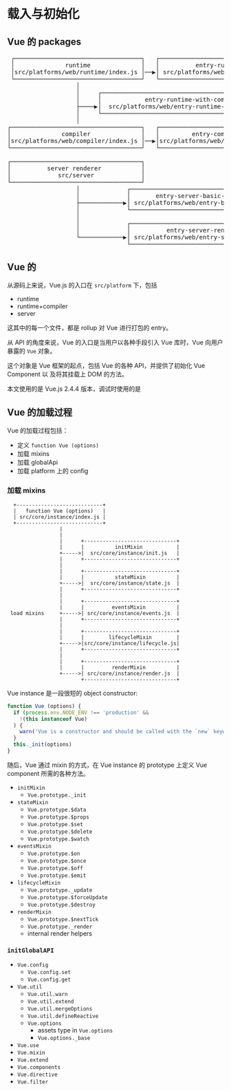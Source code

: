 # 载入与初始化

## Vue 的 packages

<pre class="visual-block">
 ┌───────────────────────────────────┐   ┌────────────────────────────────────┐
 │              runtime              │   │          entry-runtime.js          │
 │src/platforms/web/runtime/index.js │──▶│ src/platforms/web/entry-runtime.js │
 └───────────────────────────────────┘   └────────────────────────────────────┘
                   │
                   │     ┌────────────────────────────────────────────────────┐
                   │     │            entry-runtime-with-compiler             │
                   ├────▶│  src/platforms/web/entry-runtime-with-compiler.js  │
                   │     └────────────────────────────────────────────────────┘
                   │
┌────────────────────────────────────┐   ┌────────────────────────────────────┐
│              compiler              │   │         entry-compiler.js          │
│src/platforms/web/compiler/index.js │──▶│src/platforms/web/entry-compiler.js │
└────────────────────────────────────┘   └────────────────────────────────────┘

┌────────────────────────────────────┐
│          server renderer           │
│             src/server             │
└────────────────────────────────────┘
                   │             ┌────────────────────────────────────────────┐
                   │             │       entry-server-basic-renderer.js       │
                   ├────────────▶│ src/platforms/web/entry-basic-renderer.js  │
                   │             └────────────────────────────────────────────┘
                   │
                   │             ┌────────────────────────────────────────────┐
                   │             │          entry-server-renderer.js          │
                   └────────────▶│ src/platforms/web/entry-server-renderer.js │
                                 └────────────────────────────────────────────┘
</pre>

## Vue 的

从源码上来说，Vue.js 的入口在 `src/platform` 下，包括

- runtime
- runtime+compiler
- server

这其中的每一个文件，都是 rollup 对 Vue 进行打包的 entry。

从 API 的角度来说，Vue 的入口是当用户以各种手段引入 Vue 库时，Vue 向用户暴露的
`Vue` 对象。

这个对象是 Vue 框架的起点，包括 Vue 的各种 API，并提供了初始化 Vue Component 以
及将其挂载上 DOM 的方法。

本文使用的是 Vue.js 2.4.4 版本，调试时使用的是

## Vue 的加载过程

Vue 的加载过程包括：

- 定义 `function Vue (options)`
- 加载 mixins
- 加载 globalApi
- 加载 platform 上的 config

### 加载 mixins

```
  +----------------------------+
  |   function Vue (options)   |
  | src/core/instance/index.js |
  +----------------------------+
                 |
                 |
                 |      +------------------------------+
                 |      |          initMixin           |
                 +----->|  src/core/instance/init.js   |
                 |      +------------------------------+
                 |
                 |      +------------------------------+
                 |      |          stateMixin          |
                 +----->|  src/core/instance/state.js  |
                 |      +------------------------------+
                 |
                 |      +------------------------------+
                 |      |         eventsMixin          |
 load mixins     +----->| src/core/instance/events.js  |
                 |      +------------------------------+
                 |
                 |      +------------------------------+
                 |      |        lifecycleMixin        |
                 +----->|src/core/instance/lifecycle.js|
                 |      +------------------------------+
                 |
                 |      +------------------------------+
                 |      |         renderMixin          |
                 +----->| src/core/instance/render.js  |
                        +------------------------------+
```

Vue instance 是一段很短的 object constructor:

```js
function Vue (options) {
  if (process.env.NODE_ENV !== 'production' &&
    !(this instanceof Vue)
  ) {
    warn('Vue is a constructor and should be called with the `new` keyword')
  }
  this._init(options)
}
```

随后，Vue 通过 mixin 的方式，在 Vue instance 的 prototype 上定义 Vue component
所需的各种方法。

- `initMixin`
  - `Vue.prototype._init`
- `stateMixin`
  - `Vue.prototype.$data`
  - `Vue.prototype.$props`
  - `Vue.prototype.$set`
  - `Vue.prototype.$delete`
  - `Vue.prototype.$watch`
- `eventsMixin`
  - `Vue.prototype.$on`
  - `Vue.prototype.$once`
  - `Vue.prototype.$off`
  - `Vue.prototype.$emit`
- `lifecycleMixin`
  - `Vue.prototype._update`
  - `Vue.prototype.$forceUpdate`
  - `Vue.prototype.$destroy`
- `renderMixin`
  - `Vue.prototype.$nextTick`
  - `Vue.prototype._render`
  - internal render helpers

### `initGlobalAPI`

- `Vue.config`
  - `Vue.config.set`
  - `Vue.config.get`
- `Vue.util`
  - `Vue.util.warn`
  - `Vue.util.extend`
  - `Vue.util.mergeOptions`
  - `Vue.util.defineReactive`
  - `Vue.options`
    - assets type in `Vue.options`
    - `Vue.options._base`
- `Vue.use`
- `Vue.mixin`
- `Vue.extend`
- `Vue.components`
- `Vue.directive`
- `Vue.filter`
